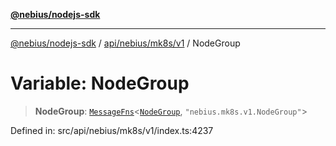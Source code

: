 [**@nebius/nodejs-sdk**](../../../../../README.md)

***

[@nebius/nodejs-sdk](../../../../../README.md) / [api/nebius/mk8s/v1](../README.md) / NodeGroup

# Variable: NodeGroup

> **NodeGroup**: [`MessageFns`](../../../../../runtime/protos/core/interfaces/MessageFns.md)\<[`NodeGroup`](../interfaces/NodeGroup.md), `"nebius.mk8s.v1.NodeGroup"`\>

Defined in: src/api/nebius/mk8s/v1/index.ts:4237
